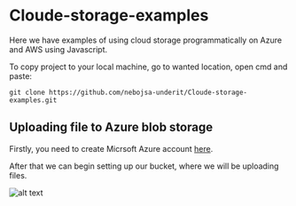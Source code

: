 # Cloude-storage-examples
Here we have examples of using cloud storage programmatically on Azure and AWS using Javascript.

To copy project to your local machine, go to wanted location, open cmd and paste: 

```git clone https://github.com/nebojsa-underit/Cloude-storage-examples.git```

## Uploading file to Azure blob storage


Firstly, you need to create Micrsoft Azure account [here](https://azure.microsoft.com/en-us/).

After that we can begin setting up our bucket, where we will be uploading files.



![alt text](https://postimg.cc/K3N08hhv "Go to Micrsoft Auzre portal")

